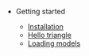 - Getting started

  - [Installation](installation.md)
  - [Hello triangle](hello_triangle.md)
  - [Loading models](loading_models.md)